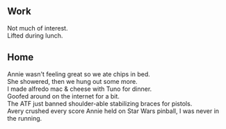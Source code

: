 ## Work
Not much of interest.  
Lifted during lunch.  

## Home
Annie wasn't feeling great so we ate chips in bed.  
She showered, then we hung out some more.  
I made alfredo mac & cheese with Tuno for dinner.  
Goofed around on the internet for a bit.  
The ATF just banned shoulder-able stabilizing braces for pistols.  
Avery crushed every score Annie held on Star Wars pinball, I was 
never in the running.  
